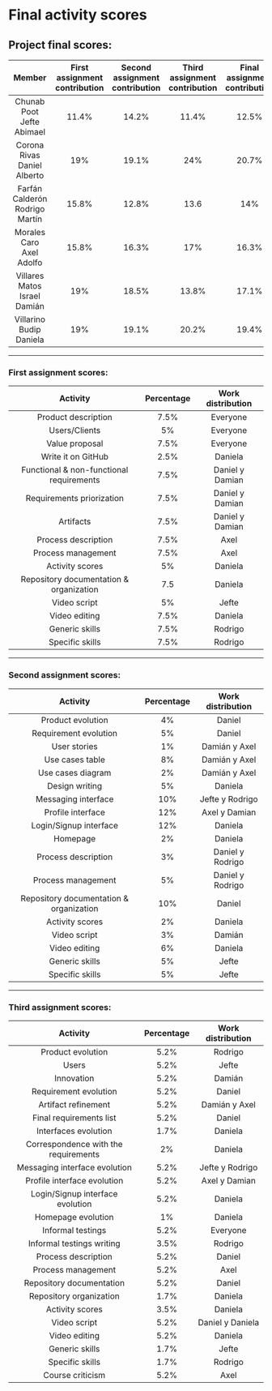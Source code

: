 # Final activity scores
## Project final scores:
|Member | First assignment contribution | Second assignment contribution | Third assignment contribution | Final assignment contribution|
|:------:|:--------:|:------:|:--------:|:------:|
| Chunab Poot Jefte Abimael| 11.4% | 14.2% | 11.4% |12.5% |
| Corona Rivas Daniel Alberto | 19% | 19.1%| 24% | 20.7% |
| Farfán Calderón Rodrigo Martín |15.8% | 12.8% |13.6 |14% |
| Morales Caro Axel Adolfo | 15.8% | 16.3% |17% | 16.3% |
| Villares Matos Israel Damián |19% | 18.5%| 13.8% |17.1% |
| Villarino Budip Daniela | 19% |19.1% |20.2%  | 19.4% |

---
### First assignment scores:
| Activity | Percentage | Work distribution |
|:------:|:--------:|:----------:|
| Product description | 7.5% | Everyone
| Users/Clients | 5% | Everyone
| Value proposal | 7.5% | Everyone
| Write it on GitHub| 2.5%  | Daniela |
|Functional & non-functional requirements | 7.5%  | Daniel y Damian |
| Requirements priorization | 7.5%  | Daniel y Damian |
| Artifacts | 7.5%  | Daniel y Damian |
| Process description | 7.5%  | Axel |
| Process management | 7.5%  | Axel |
| Activity scores | 5%  | Daniela |
| Repository documentation & organization | 7.5 | Daniela |
| Video script | 5%  | Jefte |
| Video editing | 7.5%  | Daniela |
| Generic skills | 7.5%  | Rodrigo |
| Specific skills | 7.5%  | Rodrigo |

---
### Second assignment scores:
| Activity | Percentage | Work distribution |
|:------:|:--------:|:----------:|
| Product evolution | 4% | Daniel
| Requirement evolution | 5% | Daniel
| User stories | 1% | Damián y Axel
| Use cases table | 8% | Damián y Axel
| Use cases diagram | 2% | Damián y Axel
| Design writing | 5% | Daniela |
|Messaging interface | 10% | Jefte y Rodrigo |
| Profile interface | 12% | Axel y Damian |
| Login/Signup interface | 12% | Daniela |
| Homepage | 2% | Daniela |
| Process description | 3% | Daniel y Rodrigo |
| Process management | 5% | Daniel y Rodrigo |
| Repository documentation & organization | 10% | Daniel |
| Activity scores | 2% | Daniela |
| Video script | 3% | Damián |
| Video editing | 6% | Daniela |
| Generic skills | 5% | Jefte
| Specific skills | 5% | Jefte
----
### Third assignment scores:
| Activity | Percentage | Work distribution |
|:------:|:--------:|:----------:|
| Product evolution | 5.2% | Rodrigo
|Users | 5.2% | Jefte
|Innovation | 5.2% | Damián
| Requirement evolution  | 5.2% | Daniel
| Artifact refinement | 5.2% | Damián y Axel
| Final requirements list | 5.2% | Daniel
| Interfaces evolution | 1.7% | Daniela
| Correspondence with the requirements | 2% | Daniela
| Messaging interface evolution | 5.2% | Jefte y Rodrigo |
| Profile interface evolution| 5.2% | Axel y Damian |
| Login/Signup interface evolution | 5.2% | Daniela |
| Homepage evolution | 1% | Daniela|
| Informal testings | 5.2% |  Everyone
| Informal testings writing | 3.5% | Rodrigo
| Process description | 5.2% | Daniel |
| Process management | 5.2% | Axel|
| Repository documentation | 5.2% | Daniel |
| Repository organization | 1.7% | Daniela |
| Activity scores | 3.5% | Daniela |
| Video script | 5.2% | Daniel y Daniela |
| Video editing | 5.2% | Daniela |
| Generic skills | 1.7% | Jefte
| Specific skills | 1.7% | Rodrigo
| Course criticism | 5.2% | Axel

